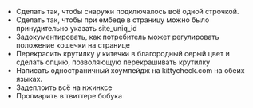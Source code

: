 * Сделать так, чтобы снаружи подключалось всё одной строчкой.
* Сделать так, чтобы при ембеде в страницу можно было принудительно указать site_uniq_id
* Задокументировать, как потребитель может регулировать положение кошечки на странице
* Перекрасить крутилку у китечки в благородный серый цвет и сделать опцию, позволяющую перекрашивать крутилку
* Написать одностраничный хоумпейдж на kittycheck.com на обеих языках.
* Задеплоить всё на нжинксе
* Пропиарить в твиттере бобука
